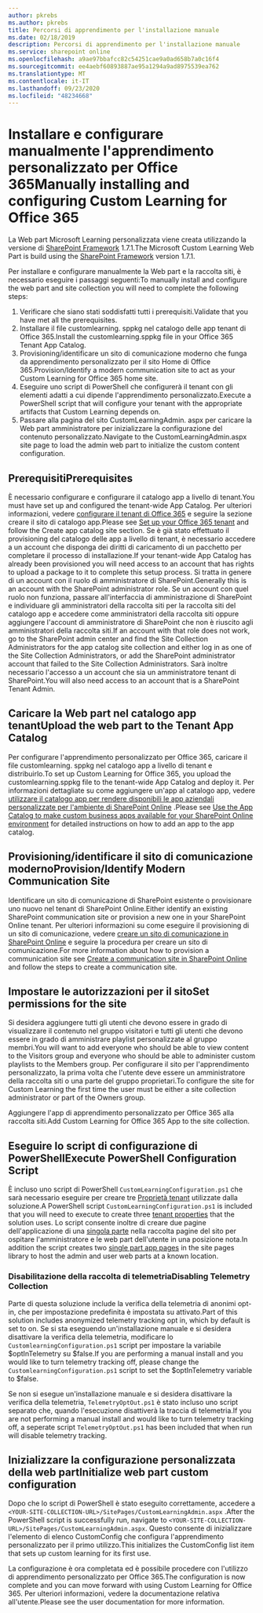 ```yaml
---
author: pkrebs
ms.author: pkrebs
title: Percorsi di apprendimento per l'installazione manuale
ms.date: 02/18/2019
description: Percorsi di apprendimento per l'installazione manuale
ms.service: sharepoint online
ms.openlocfilehash: a9ae97bbafcc82c54251cae9a0ad658b7a0c16f4
ms.sourcegitcommit: ee4aebf60893887ae95a1294a9ad8975539ea762
ms.translationtype: MT
ms.contentlocale: it-IT
ms.lasthandoff: 09/23/2020
ms.locfileid: "48234668"
---
```

# <a name="manually-installing-and-configuring-custom-learning-for-office-365"></a><span data-ttu-id="83fb6-103">Installare e configurare manualmente l'apprendimento personalizzato per Office 365</span><span class="sxs-lookup"><span data-stu-id="83fb6-103">Manually installing and configuring Custom Learning for Office 365</span></span>

<span data-ttu-id="83fb6-104">La Web part Microsoft Learning personalizzata viene creata utilizzando la versione di [SharePoint Framework](https://docs.microsoft.com/sharepoint/dev/spfx/sharepoint-framework-overview) 1.7.1.</span><span class="sxs-lookup"><span data-stu-id="83fb6-104">The Microsoft Custom Learning Web Part is build using the [SharePoint Framework](https://docs.microsoft.com/sharepoint/dev/spfx/sharepoint-framework-overview) version 1.7.1.</span></span>

<span data-ttu-id="83fb6-105">Per installare e configurare manualmente la Web part e la raccolta siti, è necessario eseguire i passaggi seguenti:</span><span class="sxs-lookup"><span data-stu-id="83fb6-105">To manually install and configure the web part and site collection you will need to complete the following steps:</span></span>

1. <span data-ttu-id="83fb6-106">Verificare che siano stati soddisfatti tutti i prerequisiti.</span><span class="sxs-lookup"><span data-stu-id="83fb6-106">Validate that you have met all the prerequisites.</span></span>
1. <span data-ttu-id="83fb6-107">Installare il file customlearning. sppkg nel catalogo delle app tenant di Office 365.</span><span class="sxs-lookup"><span data-stu-id="83fb6-107">Install the customlearning.sppkg file in your Office 365 Tenant App Catalog.</span></span>
1. <span data-ttu-id="83fb6-108">Provisioning/identificare un sito di comunicazione moderno che funga da apprendimento personalizzato per il sito Home di Office 365.</span><span class="sxs-lookup"><span data-stu-id="83fb6-108">Provision/Identify a modern communication site to act as your Custom Learning for Office 365 home site.</span></span>
1. <span data-ttu-id="83fb6-109">Eseguire uno script di PowerShell che configurerà il tenant con gli elementi adatti a cui dipende l'apprendimento personalizzato.</span><span class="sxs-lookup"><span data-stu-id="83fb6-109">Execute a PowerShell script that will configure your tenant with the appropriate artifacts that Custom Learning depends on.</span></span>
1. <span data-ttu-id="83fb6-110">Passare alla pagina del sito CustomLearningAdmin. aspx per caricare la Web part amministratore per inizializzare la configurazione del contenuto personalizzato.</span><span class="sxs-lookup"><span data-stu-id="83fb6-110">Navigate to the CustomLearningAdmin.aspx site page to load the admin web part to initialize the custom content configuration.</span></span>

## <a name="prerequisites"></a><span data-ttu-id="83fb6-111">Prerequisiti</span><span class="sxs-lookup"><span data-stu-id="83fb6-111">Prerequisites</span></span>

<span data-ttu-id="83fb6-112">È necessario configurare e configurare il catalogo app a livello di tenant.</span><span class="sxs-lookup"><span data-stu-id="83fb6-112">You must have set up and configured the tenant-wide App Catalog.</span></span> <span data-ttu-id="83fb6-113">Per ulteriori informazioni, vedere [configurare il tenant di Office 365](https://docs.microsoft.com/sharepoint/dev/spfx/set-up-your-developer-tenant#create-app-catalog-site) e seguire la sezione creare il sito di catalogo app.</span><span class="sxs-lookup"><span data-stu-id="83fb6-113">Please see [Set up your Office 365 tenant](https://docs.microsoft.com/sharepoint/dev/spfx/set-up-your-developer-tenant#create-app-catalog-site) and follow the Create app catalog site section.</span></span> <span data-ttu-id="83fb6-114">Se è già stato effettuato il provisioning del catalogo delle app a livello di tenant, è necessario accedere a un account che disponga dei diritti di caricamento di un pacchetto per completare il processo di installazione.</span><span class="sxs-lookup"><span data-stu-id="83fb6-114">If your tenant-wide App Catalog has already been provisioned you will need access to an account that has rights to upload a package to it to complete this setup process.</span></span> <span data-ttu-id="83fb6-115">Si tratta in genere di un account con il ruolo di amministratore di SharePoint.</span><span class="sxs-lookup"><span data-stu-id="83fb6-115">Generally this is an account with the SharePoint administrator role.</span></span> <span data-ttu-id="83fb6-116">Se un account con quel ruolo non funziona, passare all'interfaccia di amministrazione di SharePoint e individuare gli amministratori della raccolta siti per la raccolta siti del catalogo app e accedere come amministratori della raccolta siti oppure aggiungere l'account di amministratore di SharePoint che non è riuscito agli amministratori della raccolta siti.</span><span class="sxs-lookup"><span data-stu-id="83fb6-116">If an account with that role does not work, go to the SharePoint admin center and find the Site Collection Administrators for the app catalog site collection and either log in as one of the Site Collection Administrators, or add the SharePoint administrator account that failed to the Site Collection Administrators.</span></span> <span data-ttu-id="83fb6-117">Sarà inoltre necessario l'accesso a un account che sia un amministratore tenant di SharePoint.</span><span class="sxs-lookup"><span data-stu-id="83fb6-117">You will also need access to an account that is a SharePoint Tenant Admin.</span></span>

## <a name="upload-the-web-part-to-the-tenant-app-catalog"></a><span data-ttu-id="83fb6-118">Caricare la Web part nel catalogo app tenant</span><span class="sxs-lookup"><span data-stu-id="83fb6-118">Upload the web part to the Tenant App Catalog</span></span>

<span data-ttu-id="83fb6-119">Per configurare l'apprendimento personalizzato per Office 365, caricare il file customlearning. sppkg nel catalogo app a livello di tenant e distribuirlo.</span><span class="sxs-lookup"><span data-stu-id="83fb6-119">To set up Custom Learning for Office 365, you upload the customlearning.sppkg file to the tenant-wide App Catalog and deploy it.</span></span> <span data-ttu-id="83fb6-120">Per informazioni dettagliate su come aggiungere un'app al catalogo app, vedere [utilizzare il catalogo app per rendere disponibili le app aziendali personalizzate per l'ambiente di SharePoint Online](https://docs.microsoft.com/sharepoint/use-app-catalog) .</span><span class="sxs-lookup"><span data-stu-id="83fb6-120">Please see [Use the App Catalog to make custom business apps available for your SharePoint Online environment](https://docs.microsoft.com/sharepoint/use-app-catalog) for detailed instructions on how to add an app to the app catalog.</span></span>

## <a name="provisionidentify-modern-communication-site"></a><span data-ttu-id="83fb6-121">Provisioning/identificare il sito di comunicazione moderno</span><span class="sxs-lookup"><span data-stu-id="83fb6-121">Provision/Identify Modern Communication Site</span></span>

<span data-ttu-id="83fb6-122">Identificare un sito di comunicazione di SharePoint esistente o provisionare uno nuovo nel tenant di SharePoint Online.</span><span class="sxs-lookup"><span data-stu-id="83fb6-122">Either identify an existing SharePoint communication site or provision a new one in your SharePoint Online tenant.</span></span> <span data-ttu-id="83fb6-123">Per ulteriori informazioni su come eseguire il provisioning di un sito di comunicazione, vedere [creare un sito di comunicazione in SharePoint Online](https://support.office.com/article/create-a-communication-site-in-sharepoint-online-7fb44b20-a72f-4d2c-9173-fc8f59ba50eb) e seguire la procedura per creare un sito di comunicazione.</span><span class="sxs-lookup"><span data-stu-id="83fb6-123">For more information about how to provision a communication site see [Create a communication site in SharePoint Online](https://support.office.com/article/create-a-communication-site-in-sharepoint-online-7fb44b20-a72f-4d2c-9173-fc8f59ba50eb) and follow the steps to create a communication site.</span></span>

## <a name="set-permissions-for-the-site"></a><span data-ttu-id="83fb6-124">Impostare le autorizzazioni per il sito</span><span class="sxs-lookup"><span data-stu-id="83fb6-124">Set permissions for the site</span></span>

<span data-ttu-id="83fb6-125">Si desidera aggiungere tutti gli utenti che devono essere in grado di visualizzare il contenuto nel gruppo visitatori e tutti gli utenti che devono essere in grado di amministrare playlist personalizzate al gruppo membri.</span><span class="sxs-lookup"><span data-stu-id="83fb6-125">You will want to add everyone who should be able to view content to the Visitors group and everyone who should be able to administer custom playlists to the Members group.</span></span> <span data-ttu-id="83fb6-126">Per configurare il sito per l'apprendimento personalizzato, la prima volta che l'utente deve essere un amministratore della raccolta siti o una parte del gruppo proprietari.</span><span class="sxs-lookup"><span data-stu-id="83fb6-126">To configure the site for Custom Learning the first time the user must be either a site collection administrator or part of the Owners group.</span></span>

<span data-ttu-id="83fb6-127">Aggiungere l'app di apprendimento personalizzato per Office 365 alla raccolta siti.</span><span class="sxs-lookup"><span data-stu-id="83fb6-127">Add Custom Learning for Office 365 App to the site collection.</span></span>

## <a name="execute-powershell-configuration-script"></a><span data-ttu-id="83fb6-128">Eseguire lo script di configurazione di PowerShell</span><span class="sxs-lookup"><span data-stu-id="83fb6-128">Execute PowerShell Configuration Script</span></span>

<span data-ttu-id="83fb6-129">È incluso uno script di PowerShell `CustomLearningConfiguration.ps1` che sarà necessario eseguire per creare tre [Proprietà tenant](https://docs.microsoft.com/sharepoint/dev/spfx/tenant-properties) utilizzate dalla soluzione.</span><span class="sxs-lookup"><span data-stu-id="83fb6-129">A PowerShell script `CustomLearningConfiguration.ps1` is included that you will need to execute to create three [tenant properties](https://docs.microsoft.com/sharepoint/dev/spfx/tenant-properties) that the solution uses.</span></span> <span data-ttu-id="83fb6-130">Lo script consente inoltre di creare due pagine dell'applicazione di una [singola parte](https://docs.microsoft.com/sharepoint/dev/spfx/web-parts/single-part-app-pages) nella raccolta pagine del sito per ospitare l'amministratore e le web part dell'utente in una posizione nota.</span><span class="sxs-lookup"><span data-stu-id="83fb6-130">In addition the script creates two [single part app pages](https://docs.microsoft.com/sharepoint/dev/spfx/web-parts/single-part-app-pages) in the site pages library to host the admin and user web parts at a known location.</span></span>

### <a name="disabling-telemetry-collection"></a><span data-ttu-id="83fb6-131">Disabilitazione della raccolta di telemetria</span><span class="sxs-lookup"><span data-stu-id="83fb6-131">Disabling Telemetry Collection</span></span>

<span data-ttu-id="83fb6-132">Parte di questa soluzione include la verifica della telemetria di anonimi opt-in, che per impostazione predefinita è impostata su attivato.</span><span class="sxs-lookup"><span data-stu-id="83fb6-132">Part of this solution includes anonymized telemetry tracking opt in, which by default is set to on.</span></span> <span data-ttu-id="83fb6-133">Se si sta eseguendo un'installazione manuale e si desidera disattivare la verifica della telemetria, modificare lo `CustomlearningConfiguration.ps1` script per impostare la variabile $optInTelemetry su $false.</span><span class="sxs-lookup"><span data-stu-id="83fb6-133">If you are performing a manual install and you would like to turn telemetry tracking off, please change the `CustomlearningConfiguration.ps1` script to set the $optInTelemetry variable to $false.</span></span>

<span data-ttu-id="83fb6-134">Se non si esegue un'installazione manuale e si desidera disattivare la verifica della telemetria, `TelemetryOptOut.ps1` è stato incluso uno script separato che, quando l'esecuzione disattiverà la traccia di telemetria.</span><span class="sxs-lookup"><span data-stu-id="83fb6-134">If you are not performing a manual install and would like to turn telemetry tracking off, a seperate script `TelemetryOptOut.ps1` has been included that when run will disable telemetry tracking.</span></span>

## <a name="initialize-web-part-custom-configuration"></a><span data-ttu-id="83fb6-135">Inizializzare la configurazione personalizzata della web part</span><span class="sxs-lookup"><span data-stu-id="83fb6-135">Initialize web part custom configuration</span></span>

<span data-ttu-id="83fb6-136">Dopo che lo script di PowerShell è stato eseguito correttamente, accedere a `<YOUR-SITE-COLLECTION-URL>/SitePages/CustomLearningAdmin.aspx` .</span><span class="sxs-lookup"><span data-stu-id="83fb6-136">After the PowerShell script is successfully run, navigate to `<YOUR-SITE-COLLECTION-URL>/SitePages/CustomLearningAdmin.aspx`.</span></span> <span data-ttu-id="83fb6-137">Questo consente di inizializzare l'elemento di elenco CustomConfig che configura l'apprendimento personalizzato per il primo utilizzo.</span><span class="sxs-lookup"><span data-stu-id="83fb6-137">This initializes the CustomConfig list item that sets up custom learning for its first use.</span></span>

<span data-ttu-id="83fb6-138">La configurazione è ora completata ed è possibile procedere con l'utilizzo di apprendimento personalizzato per Office 365.</span><span class="sxs-lookup"><span data-stu-id="83fb6-138">The configuration is now complete and you can move forward with using Custom Learning for Office 365.</span></span> <span data-ttu-id="83fb6-139">Per ulteriori informazioni, vedere la documentazione relativa all'utente.</span><span class="sxs-lookup"><span data-stu-id="83fb6-139">Please see the user documentation for more information.</span></span>